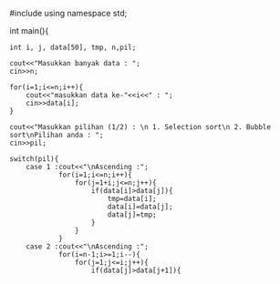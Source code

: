 #include <iostream>
using namespace std;

int main(){
	
	int i, j, data[50], tmp, n,pil;
	
	cout<<"Masukkan banyak data : ";
	cin>>n;
	
	for(i=1;i<=n;i++){
		cout<<"masukkan data ke-"<<i<<" : ";
		cin>>data[i];
	}
	
	cout<<"Masukkan pilihan (1/2) : \n 1. Selection sort\n 2. Bubble sort\nPilihan anda : ";
	cin>>pil;
	
	switch(pil){
		case 1 :cout<<"\nAscending :";
				for(i=1;i<=n;i++){
					for(j=1+i;j<=n;j++){
						if(data[i]>data[j]){
							tmp=data[i];
							data[i]=data[j];
							data[j]=tmp;	
						}
					}
				}
		case 2 :cout<<"\nAscending :";
				for(i=n-1;i>=1;i--){
					for(j=1;j<=i;j++){
						if(data[j]>data[j+1]){
